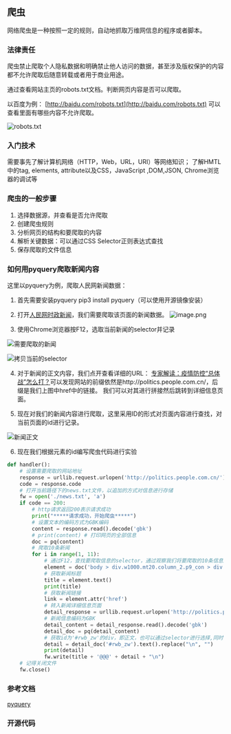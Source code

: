 ## 爬虫

网络爬虫是一种按照一定的规则，自动地抓取万维网信息的程序或者脚本。

### 法律责任

爬虫禁止爬取个人隐私数据和明确禁止他人访问的数据，甚至涉及版权保护的内容都不允许爬取后随意转载或者用于商业用途。

通过查看网站主页的robots.txt文档。判断网页内容是否可以爬取。

以百度为例：
[http://baidu.com/robots.txt](http://baidu.com/robots.txt)
可以查看里面有哪些内容不允许爬取。

![robots.txt](https://upload-images.jianshu.io/upload_images/7632302-28872b0071f9108e.png?imageMogr2/auto-orient/strip%7CimageView2/2/w/1240)


### 入门技术
需要事先了解计算机网络（HTTP，Web，URL，URI）等网络知识；
了解HMTL中的tag, elements, attribute以及CSS，JavaScript ,DOM,JSON, Chrome浏览器的调试等
### 爬虫的一般步骤
1. 选择数据源，并查看是否允许爬取
2. 创建爬虫规则
3. 分析网页的结构和要爬取的内容
4. 解析关键数据：可以通过CSS Selector正则表达式查找
5. 保存爬取的文件信息

### 如何用pyquery爬取新闻内容

这里以pyquery为例，爬取人民网新闻数据：

1. 首先需要安装pyquery
pip3 install pyquery（可以使用开源镜像安装）

2. 打开[人民网时政新闻](http://politics.people.com.cn/)，我们需要爬取该页面的新闻数据。
![image.png](https://upload-images.jianshu.io/upload_images/7632302-f0cd7e47b9070b63.png?imageMogr2/auto-orient/strip%7CimageView2/2/w/1240)

3. 使用Chrome浏览器按F12，选取当前新闻的selector并记录

![需要爬取的新闻](https://upload-images.jianshu.io/upload_images/7632302-f69042ea8d9800d5.png?imageMogr2/auto-orient/strip%7CimageView2/2/w/1240)

![拷贝当前的selector](https://upload-images.jianshu.io/upload_images/7632302-6704aabe762409ac.png?imageMogr2/auto-orient/strip%7CimageView2/2/w/1240)


4. 对于新闻的正文内容，我们点开查看详细的URL：
[专家解读：疫情防控“总体战”怎么打？](http://politics.people.com.cn/n1/2020/0212/c1001-31583728.html)可以发现网站的前缀依然是http://politics.people.com.cn/，后缀是我们上图中href中的链接。
我们可以对其进行拼接然后跳转到详细信息页面。

5. 现在对我们的新闻内容进行爬取，这里采用ID的形式对页面内容进行查找，对当前页面的id进行记录。

![新闻正文](https://upload-images.jianshu.io/upload_images/7632302-629df72afeda0cd0.png?imageMogr2/auto-orient/strip%7CimageView2/2/w/1240)

6. 现在我们根据元素的id编写爬虫代码进行实验
```python
def handler():
    # 设置需要爬取的网站地址
    response = urllib.request.urlopen('http://politics.people.com.cn/')
    code = response.code
    # 打开当前路径下的news.txt文件，以追加的方式对信息进行存储
    fw = open('./news.txt', 'a')
    if code == 200:
        # http请求返回200表示请求成功
        print("*****请求成功，开始爬虫*****")
        # 设置文本的编码方式为GBK编码
        content = response.read().decode('gbk')
        # print(content) # 打印网页的全部信息
        doc = pq(content)
        # 爬取10条新闻
        for i in range(1, 11):
            # 通过F12，查找要爬取信息的selector，通过观察我们将要爬取的10条信息的id传入selector中进行遍历爬取
            element = doc('body > div.w1000.mt20.column_2.p9_con > div.left.w655 > div:nth-child(3) > div:nth-child({}) > div > h5 > a'.format(i))
            # 获取新闻标题
            title = element.text()
            print(title)
            # 获取新闻链接
            link = element.attr('href')
            # 转入新闻详细信息页面
            detail_response = urllib.request.urlopen('http://politics.people.com.cn' + link)
            # 新闻信息编码为GBK
            detail_content = detail_response.read().decode('gbk')
            detail_doc = pq(detail_content)
            # 获取id为'#rwb_zw'的div，即正文，也可以通过selector进行选择,同时去掉新闻中的换行符，方便存储查看
            detail = detail_doc('#rwb_zw').text().replace("\n", "")
            print(detail)
            fw.write(title + '@@@' + detail + "\n")
    # 记得关闭文件
    fw.close()
```
### 参考文档
[pyquery](https://pythonhosted.org/pyquery/)

### 开源代码
